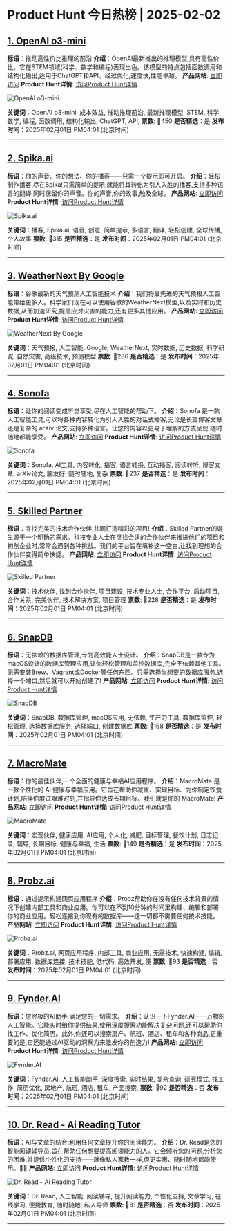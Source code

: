 # Product Hunt 今日热榜 | 2025-02-02

## [1. OpenAI o3-mini](https://www.producthunt.com/posts/openai-o3-mini?utm_campaign=producthunt-api&utm_medium=api-v2&utm_source=Application%3A+phtrends+%28ID%3A+147529%29)
**标语**：推动高性价比推理的前沿
**介绍**：OpenAI最新推出的推理模型,具有高性价比。它在STEM领域(科学、数学和编程)表现出色。该模型的特点包括函数调用和结构化输出,适用于ChatGPT和API。经过优化,速度快,性能卓越。
**产品网站**: [立即访问](https://www.producthunt.com/r/4J6H27SV6LPRFO?utm_campaign=producthunt-api&utm_medium=api-v2&utm_source=Application%3A+phtrends+%28ID%3A+147529%29)
**Product Hunt详情**: [访问Product Hunt详情](https://www.producthunt.com/posts/openai-o3-mini?utm_campaign=producthunt-api&utm_medium=api-v2&utm_source=Application%3A+phtrends+%28ID%3A+147529%29)

![OpenAI o3-mini](https://ph-files.imgix.net/7b914ebf-ac32-47b0-9240-589361152ba1.jpeg?auto=format&fit=crop&frame=1&h=512&w=1024)

**关键词**：OpenAI o3-mini, 成本效益, 推动推理前沿, 最新推理模型, STEM, 科学, 数学, 编程, 函数调用, 结构化输出, ChatGPT, API,
**票数**: 🔺450
**是否精选**：是
**发布时间**：2025年02月01日 PM04:01 (北京时间)

---

## [2. Spika.ai](https://www.producthunt.com/posts/spika-ai?utm_campaign=producthunt-api&utm_medium=api-v2&utm_source=Application%3A+phtrends+%28ID%3A+147529%29)
**标语**：你的声音、你的想法、你的播客——只需一个提示即可开启。
**介绍**：轻松制作播客,尽在Spika!只需简单的提示,就能将其转化为引人入胜的播客,支持多种语言的翻译,同时保留你的声音。你的声音,你的故事,触及全球。
**产品网站**: [立即访问](https://www.producthunt.com/r/DBBWPFU7L73TIX?utm_campaign=producthunt-api&utm_medium=api-v2&utm_source=Application%3A+phtrends+%28ID%3A+147529%29)
**Product Hunt详情**: [访问Product Hunt详情](https://www.producthunt.com/posts/spika-ai?utm_campaign=producthunt-api&utm_medium=api-v2&utm_source=Application%3A+phtrends+%28ID%3A+147529%29)

![Spika.ai](https://ph-files.imgix.net/86898f69-63fc-4d0a-bab9-bde926abee9f.png?auto=format&fit=crop&frame=1&h=512&w=1024)

**关键词**：播客, Spika.ai, 语音, 创意, 简单提示, 多语言, 翻译, 轻松创建, 全球传播, 个人故事
**票数**: 🔺315
**是否精选**：是
**发布时间**：2025年02月01日 PM04:01 (北京时间)

---

## [3. WeatherNext By Google](https://www.producthunt.com/posts/weathernext-by-google?utm_campaign=producthunt-api&utm_medium=api-v2&utm_source=Application%3A+phtrends+%28ID%3A+147529%29)
**标语**：谷歌最新的天气预测人工智能技术
**介绍**：我们将最先进的天气预报人工智能带给更多人。科学家们现在可以使用谷歌的WeatherNext模型,以及实时和历史数据,从而加速研究,提高应对灾害的能力,还有更多其他应用。
**产品网站**: [立即访问](https://www.producthunt.com/r/GHIPLPHFCRNEEK?utm_campaign=producthunt-api&utm_medium=api-v2&utm_source=Application%3A+phtrends+%28ID%3A+147529%29)
**Product Hunt详情**: [访问Product Hunt详情](https://www.producthunt.com/posts/weathernext-by-google?utm_campaign=producthunt-api&utm_medium=api-v2&utm_source=Application%3A+phtrends+%28ID%3A+147529%29)

![WeatherNext By Google](https://ph-files.imgix.net/e05319e4-dd5a-4b46-95a7-902d1aee684e.png?auto=format&fit=crop&frame=1&h=512&w=1024)

**关键词**：天气预报, 人工智能, Google, WeatherNext, 实时数据, 历史数据, 科学研究, 自然灾害, 高级技术, 预测模型
**票数**: 🔺286
**是否精选**：是
**发布时间**：2025年02月01日 PM04:01 (北京时间)

---

## [4. Sonofa](https://www.producthunt.com/posts/sonofa?utm_campaign=producthunt-api&utm_medium=api-v2&utm_source=Application%3A+phtrends+%28ID%3A+147529%29)
**标语**：让你的阅读变成听觉享受,尽在人工智能的帮助下。
**介绍**：Sonofa 是一款人工智能工具,可以将各种内容转化为引人入胜的对话式播客,无论是长篇博客文章还是复杂的 arXiv 论文,支持多种语言。让您的内容以更易于理解的方式呈现,随时随地都能享受。
**产品网站**: [立即访问](https://www.producthunt.com/r/EMLOXA7A6LIT2J?utm_campaign=producthunt-api&utm_medium=api-v2&utm_source=Application%3A+phtrends+%28ID%3A+147529%29)
**Product Hunt详情**: [访问Product Hunt详情](https://www.producthunt.com/posts/sonofa?utm_campaign=producthunt-api&utm_medium=api-v2&utm_source=Application%3A+phtrends+%28ID%3A+147529%29)

![Sonofa](https://ph-files.imgix.net/acb393e4-0698-475e-926a-bc50cf92bfcf.png?auto=format&fit=crop&frame=1&h=512&w=1024)

**关键词**：Sonofa, AI工具, 内容转化, 播客, 语言转换, 互动播客, 阅读转听, 博客文章, arXiv论文, 脑友好, 随时随地, 复杂
**票数**: 🔺237
**是否精选**：是
**发布时间**：2025年02月01日 PM04:01 (北京时间)

---

## [5. Skilled Partner](https://www.producthunt.com/posts/skilled-partner?utm_campaign=producthunt-api&utm_medium=api-v2&utm_source=Application%3A+phtrends+%28ID%3A+147529%29)
**标语**：寻找完美的技术合作伙伴,共同打造精彩的项目!
**介绍**：Skilled Partner的诞生源于一个明确的需求。科技专业人士在寻找合适的合作伙伴来推进他们的项目和初创企业时,常常会遇到各种挑战。我们的平台旨在填补这一空白,让找到理想的合作伙伴变得简单快捷。
**产品网站**: [立即访问](https://www.producthunt.com/r/BKHSHZVATWUH4F?utm_campaign=producthunt-api&utm_medium=api-v2&utm_source=Application%3A+phtrends+%28ID%3A+147529%29)
**Product Hunt详情**: [访问Product Hunt详情](https://www.producthunt.com/posts/skilled-partner?utm_campaign=producthunt-api&utm_medium=api-v2&utm_source=Application%3A+phtrends+%28ID%3A+147529%29)

![Skilled Partner](https://ph-files.imgix.net/164c005c-11e4-4810-8ed4-ae4e848ecb8b.png?auto=format&fit=crop&frame=1&h=512&w=1024)

**关键词**：技术伙伴, 找到合作伙伴, 项目建设, 技术专业人士, 合作平台, 启动项目, 合作关系, 完美伙伴, 技术解决方案, 项目管理
**票数**: 🔺228
**是否精选**：是
**发布时间**：2025年02月01日 PM04:01 (北京时间)

---

## [6. SnapDB](https://www.producthunt.com/posts/snapdb?utm_campaign=producthunt-api&utm_medium=api-v2&utm_source=Application%3A+phtrends+%28ID%3A+147529%29)
**标语**：无依赖的数据库管理,专为高效能人士设计。
**介绍**：SnapDB是一款专为macOS设计的数据库管理应用,让你轻松管理和监控数据库,完全不依赖其他工具。无需安装Brew、Vagrant或Docker等任何东西。只需选择你想要的数据库服务,选择一个端口,然后就可以开始创建了!
**产品网站**: [立即访问](https://www.producthunt.com/r/AMHAGB5UFFR6SC?utm_campaign=producthunt-api&utm_medium=api-v2&utm_source=Application%3A+phtrends+%28ID%3A+147529%29)
**Product Hunt详情**: [访问Product Hunt详情](https://www.producthunt.com/posts/snapdb?utm_campaign=producthunt-api&utm_medium=api-v2&utm_source=Application%3A+phtrends+%28ID%3A+147529%29)

![SnapDB](https://ph-files.imgix.net/e2129b0c-1276-4727-a707-aee5eae86ff6.png?auto=format&fit=crop&frame=1&h=512&w=1024)

**关键词**：SnapDB, 数据库管理, macOS应用, 无依赖, 生产力工具, 数据库监控, 轻松管理, 选择数据库服务, 选择端口, 创建数据库
**票数**: 🔺168
**是否精选**：是
**发布时间**：2025年02月01日 PM04:01 (北京时间)

---

## [7. MacroMate](https://www.producthunt.com/posts/macromate-3?utm_campaign=producthunt-api&utm_medium=api-v2&utm_source=Application%3A+phtrends+%28ID%3A+147529%29)
**标语**：你的最佳伙伴,一个全面的健康与幸福AI应用程序。
**介绍**：MacroMate 是一款个性化的 AI 健康与幸福应用。它旨在帮助你减重、实现目标、为你制定饮食计划,陪伴你度过艰难时刻,并指导你达成长期目标。我们就是你的 MacroMate!
**产品网站**: [立即访问](https://www.producthunt.com/r/ZFQ26FPBAA4MES?utm_campaign=producthunt-api&utm_medium=api-v2&utm_source=Application%3A+phtrends+%28ID%3A+147529%29)
**Product Hunt详情**: [访问Product Hunt详情](https://www.producthunt.com/posts/macromate-3?utm_campaign=producthunt-api&utm_medium=api-v2&utm_source=Application%3A+phtrends+%28ID%3A+147529%29)

![MacroMate](https://ph-files.imgix.net/fe0f535d-37dc-49ed-afb2-39f15b1cbdf9.jpeg?auto=format&fit=crop&frame=1&h=512&w=1024)

**关键词**：宏观伙伴, 健康应用, AI应用, 个人化, 减肥, 目标管理, 餐饮计划, 日志记录, 辅导, 长期目标, 健康与幸福, 生活
**票数**: 🔺149
**是否精选**：是
**发布时间**：2025年02月01日 PM04:01 (北京时间)

---

## [8. Probz.ai](https://www.producthunt.com/posts/probz-ai?utm_campaign=producthunt-api&utm_medium=api-v2&utm_source=Application%3A+phtrends+%28ID%3A+147529%29)
**标语**：通过提示构建网页应用程序
**介绍**：Probz帮助你在没有任何技术背景的情况下创建内部工具和商业应用。你可以在不到10分钟的时间里构建、编辑和部署你的商业应用。轻松连接到你现有的数据库——这一切都不需要任何技术技能。
**产品网站**: [立即访问](https://www.producthunt.com/r/NLTUVWCLUK3RVK?utm_campaign=producthunt-api&utm_medium=api-v2&utm_source=Application%3A+phtrends+%28ID%3A+147529%29)
**Product Hunt详情**: [访问Product Hunt详情](https://www.producthunt.com/posts/probz-ai?utm_campaign=producthunt-api&utm_medium=api-v2&utm_source=Application%3A+phtrends+%28ID%3A+147529%29)

![Probz.ai](https://ph-files.imgix.net/91209a33-1854-4860-a88d-a64ae2c8d481.png?auto=format&fit=crop&frame=1&h=512&w=1024)

**关键词**：Probz.ai, 网页应用程序, 内部工具, 商业应用, 无需技术, 快速构建, 编辑, 部署应用, 数据库连接, 技术技能, 低代码, 高效开发, 便
**票数**: 🔺93
**是否精选**：否
**发布时间**：2025年02月01日 PM04:01 (北京时间)

---

## [9. Fynder.AI](https://www.producthunt.com/posts/fynder-ai-2?utm_campaign=producthunt-api&utm_medium=api-v2&utm_source=Application%3A+phtrends+%28ID%3A+147529%29)
**标语**：您终极的AI助手,满足您的一切需求。
**介绍**：认识一下Fynder.AI——万物的人工智能。它能实时给你提供结果,使用深度搜索功能解决复杂问题,还可以帮助你找工作、优化简历。此外,你还可以搜索房产、航班、酒店、租车和各种商品,更重要的是,它还能通过AI驱动的洞察力来激发你的创造力!
**产品网站**: [立即访问](https://www.producthunt.com/r/NC5AGFLAMRH5H4?utm_campaign=producthunt-api&utm_medium=api-v2&utm_source=Application%3A+phtrends+%28ID%3A+147529%29)
**Product Hunt详情**: [访问Product Hunt详情](https://www.producthunt.com/posts/fynder-ai-2?utm_campaign=producthunt-api&utm_medium=api-v2&utm_source=Application%3A+phtrends+%28ID%3A+147529%29)

![Fynder.AI](https://ph-files.imgix.net/36d8fef3-013c-4b03-980f-eea406b983fc.png?auto=format&fit=crop&frame=1&h=512&w=1024)

**关键词**：Fynder.AI, 人工智能助手, 深度搜索, 实时结果, 复杂查询, 研究模式, 找工作, 简历优化, 房地产, 航班, 酒店, 租车, 产品搜索,
**票数**: 🔺92
**是否精选**：否
**发布时间**：2025年02月01日 PM04:01 (北京时间)

---

## [10. Dr. Read - Ai Reading Tutor](https://www.producthunt.com/posts/dr-read-ai-reading-tutor?utm_campaign=producthunt-api&utm_medium=api-v2&utm_source=Application%3A+phtrends+%28ID%3A+147529%29)
**标语**：AI与文章的结合:利用任何文章提升你的阅读能力。
**介绍**：Dr. Read是您的智能阅读辅导员,旨在帮助任何想要提高阅读能力的人。它会倾听您的问题,分析您的困难,并提供个性化的支持——就像私人家教一样,但更实惠、随时随地都能使用。📖🚀
**产品网站**: [立即访问](https://www.producthunt.com/r/Y2DTRU2PRCPFP7?utm_campaign=producthunt-api&utm_medium=api-v2&utm_source=Application%3A+phtrends+%28ID%3A+147529%29)
**Product Hunt详情**: [访问Product Hunt详情](https://www.producthunt.com/posts/dr-read-ai-reading-tutor?utm_campaign=producthunt-api&utm_medium=api-v2&utm_source=Application%3A+phtrends+%28ID%3A+147529%29)

![Dr. Read - Ai Reading Tutor](https://ph-files.imgix.net/9eaf1082-4b31-4517-a196-a0b32256fa84.png?auto=format&fit=crop&frame=1&h=512&w=1024)

**关键词**：Dr. Read, 人工智能, 阅读辅导, 提升阅读能力, 个性化支持, 文章学习, 在线学习, 便捷教育, 随时随地, 私人导师
**票数**: 🔺81
**是否精选**：否
**发布时间**：2025年02月01日 PM04:01 (北京时间)

---

